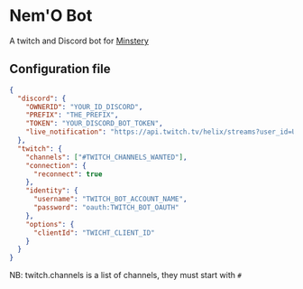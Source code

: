 # Nem'O Bot

A twitch and Discord bot for [Minstery](http://twitch.tv/minstery)

## Configuration file

```json
{
  "discord": {
    "OWNERID": "YOUR_ID_DISCORD",
    "PREFIX": "THE_PREFIX",
    "TOKEN": "YOUR_DISCORD_BOT_TOKEN",
    "live_notification": "https://api.twitch.tv/helix/streams?user_id=USER_ID_TWITCH"
  },
  "twitch": {
    "channels": ["#TWITCH_CHANNELS_WANTED"],
    "connection": {
      "reconnect": true
    },
    "identity": {
      "username": "TWITCH_BOT_ACCOUNT_NAME",
      "password": "oauth:TWITCH_BOT_OAUTH"
    },
    "options": {
      "clientId": "TWICHT_CLIENT_ID"
    }
  }
}
```

NB: twitch.channels is a list of channels, they must start with `#`
